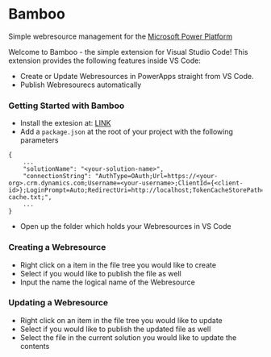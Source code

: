 # Bamboo
Simple webresource management for the [Microsoft Power Platform](https://powerplatform.microsoft.com/en-us/)

Welcome to Bamboo - the simple extension for Visual Studio Code! This extension provides the following features inside VS Code:

- Create or Update Webresources in PowerApps straight from VS Code.
- Publish Webresourecs automatically

### Getting Started with Bamboo
- Install the extesion at: [LINK](google.com)
- Add a `package.json` at the root of your project with the following parameters
```
{
    ...
    "solutionName": "<your-solution-name>",
    "connectionString": "AuthType=OAuth;Url=https://<your-org>.crm.dynamics.com;Username=<your-username>;ClientId={<client-id>};LoginPrompt=Auto;RedirectUri=http://localhost;TokenCacheStorePath=C:\\Temp\\oauth-cache.txt;",
    ...
}
```
- Open up the folder which holds your Webresources in VS Code


### Creating a Webresource
- Right click on a item in the file tree you would like to create
- Select if you would like to publish the file as well
- Input the name the logical name of the Webresource  

### Updating a Webresource
- Right click on an item in the file tree you would like to update
- Select if you would like to publish the updated file as well
- Select the file in the current solution you would like to update the contents

